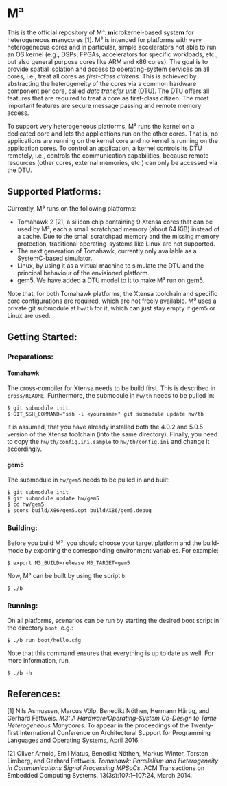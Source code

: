 M³
==

This is the official repository of M³: **m**icrokernel-based syste**m** for heterogeneous
**m**anycores [1]. M³ is intended for platforms with very heterogeneous cores and in particular,
simple accelerators not able to run an OS kernel (e.g., DSPs, FPGAs, accelerators for specific
workloads, etc., but also general purpose cores like ARM and x86 cores). The goal is to provide
spatial isolation and access to operating-system services on all cores, i.e., treat all cores as
*first-class citizens*. This is achieved by abstracting the heterogeneity of the cores via a common
hardware component per core, called *data transfer unit* (DTU). The DTU offers all features that are
required to treat a core as first-class citizen. The most important features are secure message
passing and remote memory access.

To support very heterogeneous platforms, M³ runs the kernel on a dedicated core and lets the
applications run on the other cores. That is, no applications are running on the kernel core and no
kernel is running on the application cores. To control an application, a kernel controls its DTU
remotely, i.e., controls the communication capabilities, because remote resources (other cores,
external memories, etc.) can only be accessed via the DTU.

Supported Platforms:
--------------------

Currently, M³ runs on the following platforms:

- Tomahawk 2 [2], a silicon chip containing 9 Xtensa cores that can be used by M³, each a small
  scratchpad memory (about 64 KiB) instead of a cache. Due to the small scratchpad memory and the
  missing memory protection, traditional operating-systems like Linux are not supported.
- The next generation of Tomahawk, currently only available as a SystemC-based simulator.
- Linux, by using it as a virtual machine to simulate the DTU and the principal behaviour of the
  envisioned platform.
- gem5. We have added a DTU model to it to make M³ run on gem5.

Note that, for both Tomahawk platforms, the Xtensa toolchain and specific core configurations are
required, which are not freely available. M³ uses a private git submodule at `hw/th` for it, which
can just stay empty if gem5 or Linux are used.

Getting Started:
----------------

### Preparations:

#### Tomahawk

The cross-compiler for Xtensa needs to be build first. This is described in
`cross/README`. Furthermore, the submodule in `hw/th` needs to be pulled in:

    $ git submodule init
    $ GIT_SSH_COMMAND="ssh -l <yourname>" git submodule update hw/th

It is assumed, that you have already installed both the 4.0.2 and 5.0.5 version of the Xtensa
toolchain (into the same directory). Finally, you need to copy the `hw/th/config.ini.sample` to
`hw/th/config.ini` and change it accordingly.

#### gem5

The submodule in `hw/gem5` needs to be pulled in and built:

    $ git submodule init
    $ git submodule update hw/gem5
    $ cd hw/gem5
    $ scons build/X86/gem5.opt build/X86/gem5.debug

### Building:

Before you build M³, you should choose your target platform and the build-mode by exporting the
corresponding environment variables. For example:

    $ export M3_BUILD=release M3_TARGET=gem5

Now, M³ can be built by using the script `b`:

    $ ./b

### Running:

On all platforms, scenarios can be run by starting the desired boot script in the directory `boot`,
e.g.:

    $ ./b run boot/hello.cfg

Note that this command ensures that everything is up to date as well. For more information, run

    $ ./b -h

References:
-----------

[1] Nils Asmussen, Marcus Völp, Benedikt Nöthen, Hermann Härtig, and Gerhard Fettweis. *M3: A
Hardware/Operating-System Co-Design to Tame Heterogeneous Manycores*. To appear in the proceedings
of the Twenty-first International Conference on Architectural Support for Programming Languages and
Operating Systems, April 2016.

[2] Oliver Arnold, Emil Matus, Benedikt Nöthen, Markus Winter, Torsten Limberg, and Gerhard
Fettweis. *Tomahawk: Parallelism and Heterogeneity in Communications Signal Processing MPSoCs*. ACM
Transactions on Embedded Computing Systems, 13(3s):107:1–107:24, March 2014.
